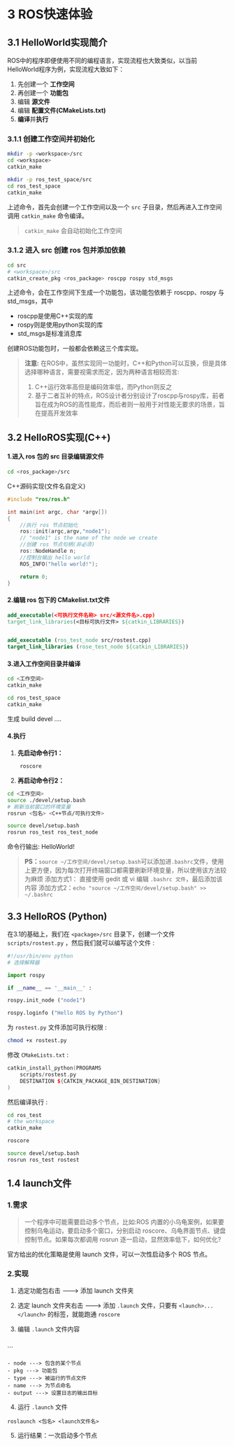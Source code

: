 # 3 ROS快速体验

## 3.1 HelloWorld实现简介

ROS中的程序即便使用不同的编程语言，实现流程也大致类似，以当前HelloWorld程序为例，实现流程大致如下：

1. 先创建一个 **工作空间**
2. 再创建一个 **功能包**
3. 编辑 **源文件**
4. 编辑 **配置文件(CMakeLists.txt)**
5. **编译**并**执行**

### 3.1.1 创建工作空间并初始化

```bash
mkdir -p <workspace>/src
cd <workspace>
catkin_make

mkdir -p ros_test_space/src
cd ros_test_space
catkin_make
```

上述命令，首先会创建一个工作空间以及一个 `src` 子目录，然后再进入工作空间调用  `catkin_make` 命令编译。

> `catkin_make` 会自动初始化工作空间

### 3.1.2 进入 src 创建 ros 包并添加依赖

```bash
cd src 
# <workspace>/src
catkin_create_pkg <ros_package> roscpp rospy std_msgs
```

上述命令，会在工作空间下生成一个功能包，该功能包依赖于 roscpp、rospy 与 std_msgs，其中

* roscpp是使用C++实现的库
* rospy则是使用python实现的库
* std_msgs是标准消息库

创建ROS功能包时，一般都会依赖这三个库实现。

>**注意:** 在ROS中，虽然实现同一功能时，C++和Python可以互换，但是具体选择哪种语言，需要视需求而定，因为两种语言相较而言:
>
>	1. C++运行效率高但是编码效率低，而Python则反之
>	2. 基于二者互补的特点，ROS设计者分别设计了roscpp与rospy库，前者旨在成为ROS的高性能库，而后者则一般用于对性能无要求的场景，旨在提高开发效率

## 3.2 HelloROS实现(C++)

#### 1.进入 ros 包的 src 目录编辑源文件

```bash
cd <ros_package>/src
```

 C++源码实现(文件名自定义)

```C++
#include "ros/ros.h"

int main(int argc, char *argv[])
{
	//执行 ros 节点初始化
	ros::init(argc,argv,"node1");
	// "node1" is the name of the node we create
	//创建 ros 节点句柄(非必须)
	ros::NodeHandle n;
	//控制台输出 hello world
	ROS_INFO("hello world!");

	return 0;
}
```

#### 2.编辑 ros 包下的 CMakelist.txt文件

```CMake
add_executable(<可执行文件名称> src/<源文件名>.cpp)
target_link_libraries(<目标可执行文件> ${catkin_LIBRARIES})


add_executable (ros_test_node src/rostest.cpp)
target_link_libraries (rose_test_node ${catkin_LIBRARIES})
```

#### 3.进入工作空间目录并编译

```bash
cd <工作空间>
catkin_make

cd ros_test_space
catkin_make
```

生成 build devel ....

#### 4.执行

1. **先启动命令行1：**

```bash
	roscore
```

2. **再启动命令行2：**

```bash
cd <工作空间>
source ./devel/setup.bash
# 刷新当前窗口的环境变量
rosrun <包名> <C++节点/可执行文件>

source devel/setup.bash
rosrun ros_test ros_test_node
```

命令行输出: HelloWorld!

> **PS：**`source ~/工作空间/devel/setup.bash`可以添加进`.bashrc`文件，使用上更方便，因为每次打开终端窗口都需要刷新环境变量，所以使用该方法较为麻烦
> 添加方式1： 直接使用 gedit 或 vi 编辑 `.bashrc 文件`，最后添加该内容
> 添加方式2：`echo "source ~/工作空间/devel/setup.bash" >> ~/.bashrc`

## 3.3 HelloROS (Python)

在3.1的基础上，我们在 `<package>/src` 目录下，创建一个文件 `scripts/rostest.py` ，然后我们就可以编写这个文件 : 

```Python
#!/usr/bin/env python
# 选择解释器

import rospy

if __name__ == '__main__' :

rospy.init_node ("node1")

rospy.loginfo ("Hello ROS by Python")
```

为 `rostest.py` 文件添加可执行权限 : 

```bash
chmod +x rostest.py
```

修改 `CMakeLists.txt` : 

```C++
catkin_install_python(PROGRAMS
	scripts/rostest.py
	DESTINATION ${CATKIN_PACKAGE_BIN_DESTINATION}
)
```

然后编译执行 : 

```bash
cd ros_test
# the workspace
catkin_make

roscore

source devel/setup.bash
rosrun ros_test rostest
```

## 1.4 launch文件
### 1.需求

> 一个程序中可能需要启动多个节点，比如:ROS 内置的小乌龟案例，如果要控制乌龟运动，要启动多个窗口，分别启动 roscore、乌龟界面节点、键盘控制节点。如果每次都调用 rosrun 逐一启动，显然效率低下，如何优化?

官方给出的优化策略是使用 launch 文件，可以一次性启动多个 ROS 节点。

### 2.实现

1. 选定功能包右击 ---> 添加 launch 文件夹
2. 选定 launch 文件夹右击 ---> 添加 `.launch` 文件，只要有 `<launch>...</launch>` 的标签，就能跑通 `roscore`
3. 编辑 `.launch` 文件内容
    
    ```xml
<launch>
	<node pkg="helloworld" type="demo_hello" name="hello" output="screen" />
	<!-- 要将日志文件输出，应该添加 output 属性，并设置为 "screen" -->
	<node pkg="turtlesim" type="turtlesim_node" name="t1"/>
	<node pkg="turtlesim" type="turtle_teleop_key" name="key1" />
</launch>
    ```
    
    - node ---> 包含的某个节点
    - pkg ---> 功能包
    - type ---> 被运行的节点文件
    - name ---> 为节点命名
    - output ---> 设置日志的输出目标

4. 运行 `.launch` 文件

```
roslaunch <包名> <launch文件名>
```

5.  运行结果：一次启动多个节点

